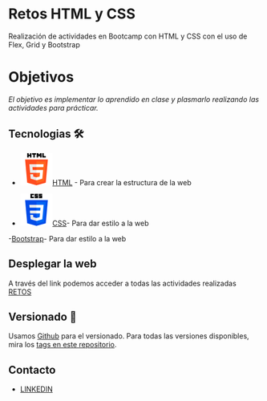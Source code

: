#  Retos HTML y CSS

Realización de actividades en Bootcamp con HTML y CSS con el uso de Flex, Grid y Bootstrap

# Objetivos

_El objetivo es implementar lo aprendido en clase y plasmarlo realizando las actividades para prácticar._
## Tecnologias 🛠️

- ![cap](./img/html-5.png)[HTML](https://devdocs.io/html/) - Para crear la estructura de la web

- ![css](./img/css-3%20.png)[CSS](https://devdocs.io/css/)- Para dar estilo a la web 

-[Bootstrap](https://getbootstrap.com/)- Para dar estilo a la web 
## Desplegar la web
A través del link podemos acceder a todas las actividades realizadas
[RETOS](https://adria-vidal.github.io/avv-ccs-flex-urbalab-071122/)

## Versionado 📌

Usamos [Github](https://github.com/) para el versionado. Para todas las versiones disponibles, mira los [tags en este repositorio](https://github.com/adria-vidal/avv-ccs-flex-urbalab-071122).

## Contacto
- [LINKEDIN](www.linkedin.com/in/adrià-vidal) 